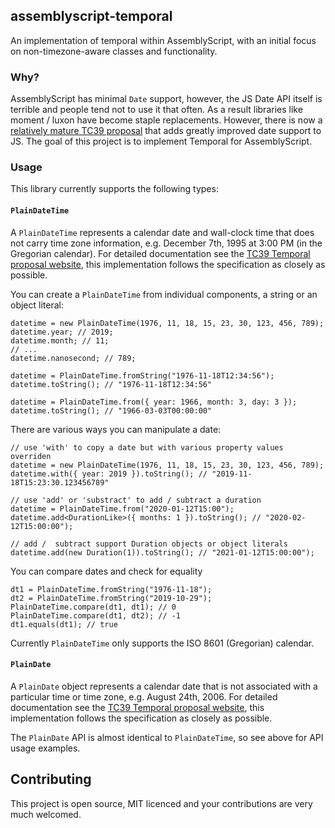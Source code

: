 ## assemblyscript-temporal

An implementation of temporal within AssemblyScript, with an initial focus on non-timezone-aware classes and functionality.

### Why?

AssemblyScript has minimal `Date` support, however, the JS Date API itself is terrible and people tend not to use it that often. As a result libraries like moment / luxon have become staple replacements. However, there is now a [relatively mature TC39 proposal](https://github.com/tc39/proposal-temporal) that adds greatly improved date support to JS. The goal of this project is to implement Temporal for AssemblyScript.

### Usage

This library currently supports the following types:

#### `PlainDateTime`

A `PlainDateTime` represents a calendar date and wall-clock time that does not carry time zone information, e.g. December 7th, 1995 at 3:00 PM (in the Gregorian calendar). For detailed documentation see the [TC39 Temporal proposal website](https://tc39.es/proposal-temporal/docs/plaindatetime.html), this implementation follows the specification as closely as possible.

You can create a `PlainDateTime` from individual components, a string or an object literal:

```
datetime = new PlainDateTime(1976, 11, 18, 15, 23, 30, 123, 456, 789);
datetime.year; // 2019;
datetime.month; // 11;
// ...
datetime.nanosecond; // 789;

datetime = PlainDateTime.fromString("1976-11-18T12:34:56");
datetime.toString(); // "1976-11-18T12:34:56"

datetime = PlainDateTime.from({ year: 1966, month: 3, day: 3 });
datetime.toString(); // "1966-03-03T00:00:00"
``` 

There are various ways you can manipulate a date:

```
// use 'with' to copy a date but with various property values overriden
datetime = new PlainDateTime(1976, 11, 18, 15, 23, 30, 123, 456, 789);
datetime.with({ year: 2019 }).toString(); // "2019-11-18T15:23:30.123456789"

// use 'add' or 'substract' to add / subtract a duration
datetime = PlainDateTime.from("2020-01-12T15:00");
datetime.add<DurationLike>({ months: 1 }).toString(); // "2020-02-12T15:00:00");

// add /  subtract support Duration objects or object literals
datetime.add(new Duration(1)).toString(); // "2021-01-12T15:00:00");

``` 

You can compare dates and check for equality

```
dt1 = PlainDateTime.fromString("1976-11-18");
dt2 = PlainDateTime.fromString("2019-10-29");
PlainDateTime.compare(dt1, dt1); // 0
PlainDateTime.compare(dt1, dt2); // -1
dt1.equals(dt1); // true
```

Currently `PlainDateTime` only supports the ISO 8601 (Gregorian) calendar. 

#### `PlainDate`

A `PlainDate` object represents a calendar date that is not associated with a particular time or time zone, e.g. August 24th, 2006. For detailed documentation see the [TC39 Temporal proposal website](https://tc39.es/proposal-temporal/docs/plaindate.html), this implementation follows the specification as closely as possible.

The `PlainDate` API is almost identical to `PlainDateTime`, so see above for API usage examples.


## Contributing

This project is open source, MIT licenced and your contributions are very much welcomed.
